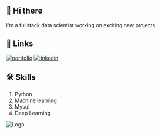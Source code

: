 
## 🚀 Hi there
I'm a fullstack data scientist working on exciting new projects.


## 🔗 Links
[![portfolio](https://img.shields.io/badge/my_portfolio-000?style=for-the-badge&logo=ko-fi&logoColor=white)](https://github.com/naffa339434/)
[![linkedin](https://img.shields.io/badge/linkedin-0A66C2?style=for-the-badge&logo=linkedin&logoColor=white)](https://www.linkedin.com/in/affan-rizwan-3466961bb//)


## 🛠 Skills
1. Python
2. Machine learning
3. Mysql
4. Deep Learning




![Logo](https://github-readme-stats.vercel.app/api?username=naffa339434&show_icons=true&theme=radical)

